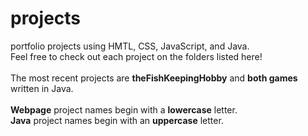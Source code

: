 # projects
portfolio projects using HMTL, CSS, JavaScript, and Java. <br>
Feel free to check out each project on the folders listed here! <br><br>
The most recent projects are <b>theFishKeepingHobby</b> and <b>both games</b> written in Java. <br><br>
<b>Webpage</b> project names begin with a <b>lowercase</b> letter. <br>
<b>Java</b> project names begin with an <b>uppercase</b> letter. 
